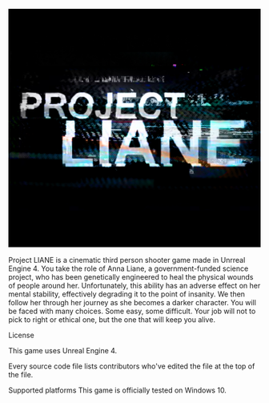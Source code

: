 
![Splash](/LianeGame.png?raw=true "Liane Game")

Project LIANE is a cinematic third person shooter game made in Unrreal Engine 4. You take the role of Anna Liane, a government-funded science project, who has been genetically engineered to heal the physical wounds of people around her. Unfortunately, this ability has an adverse effect on her mental stability, effectively degrading it to the point of insanity. We then follow her through her journey as she becomes a darker character. You will be faced with many choices. Some easy, some difficult. Your job will not to pick to right or ethical one, but the one that will keep you alive.

License

This game uses Unreal Engine 4.

Every source code file lists contributors who've edited the file at the top of the file.

Supported platforms
This game is officially tested on Windows 10.
